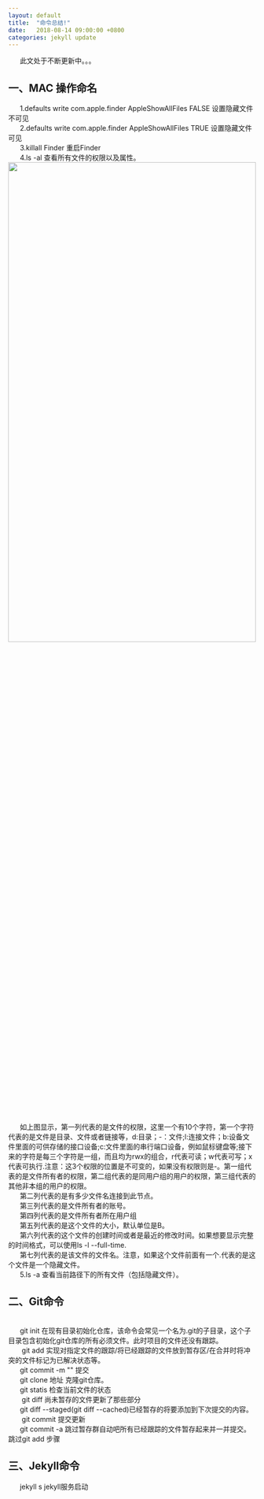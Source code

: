 ```yaml
---
layout: default
title:  "命令总结!"
date:   2018-08-14 09:00:00 +0800
categories: jekyll update
---
```

&nbsp;&nbsp;&nbsp;&nbsp;&nbsp;&nbsp;此文处于不断更新中。。。
<h2>一、MAC 操作命名</h2>
&nbsp;&nbsp;&nbsp;&nbsp;&nbsp;&nbsp;1.defaults write com.apple.finder AppleShowAllFiles FALSE   设置隐藏文件不可见	
<br>&nbsp;&nbsp;&nbsp;&nbsp;&nbsp;&nbsp;2.defaults write com.apple.finder AppleShowAllFiles TRUE   设置隐藏文件可见
<br>&nbsp;&nbsp;&nbsp;&nbsp;&nbsp;&nbsp;3.killall Finder  重启Finder 
<br>&nbsp;&nbsp;&nbsp;&nbsp;&nbsp;&nbsp;4.ls -al 查看所有文件的权限以及属性。 
<img src="https://xukaizhong188.github.io/xukaizhong.github.io/assets/postImages/2018-0814/pic1.jpg" width = "100%" height = "50%"  />
<br>&nbsp;&nbsp;&nbsp;&nbsp;&nbsp;&nbsp;如上图显示，第一列代表的是文件的权限，这里一个有10个字符，第一个字符代表的是文件是目录、文件或者链接等，d:目录；-：文件;l:连接文件；b:设备文件里面的可供存储的接口设备;c:文件里面的串行端口设备，例如鼠标键盘等;接下来的字符是每三个字符是一组，而且均为rwx的组合，r代表可读；w代表可写；x代表可执行.注意：这3个权限的位置是不可变的，如果没有权限则是-。第一组代表的是文件所有者的权限，第二组代表的是同用户组的用户的权限，第三组代表的其他非本组的用户的权限。
<br>&nbsp;&nbsp;&nbsp;&nbsp;&nbsp;&nbsp;第二列代表的是有多少文件名连接到此节点。
<br>&nbsp;&nbsp;&nbsp;&nbsp;&nbsp;&nbsp;第三列代表的是文件所有者的账号。
<br>&nbsp;&nbsp;&nbsp;&nbsp;&nbsp;&nbsp;第四列代表的是文件所有者所在用户组
<br>&nbsp;&nbsp;&nbsp;&nbsp;&nbsp;&nbsp;第五列代表的是这个文件的大小，默认单位是B。
<br>&nbsp;&nbsp;&nbsp;&nbsp;&nbsp;&nbsp;第六列代表的这个文件的创建时间或者是最近的修改时间。如果想要显示完整的时间格式，可以使用ls -l --full-time.
<br>&nbsp;&nbsp;&nbsp;&nbsp;&nbsp;&nbsp;第七列代表的是该文件的文件名。注意，如果这个文件前面有一个.代表的是这个文件是一个隐藏文件。
<br>&nbsp;&nbsp;&nbsp;&nbsp;&nbsp;&nbsp;5.ls -a 查看当前路径下的所有文件（包括隐藏文件）。 
<h2>二、Git命令</h2>
<br>&nbsp;&nbsp;&nbsp;&nbsp;&nbsp;&nbsp;git init 在现有目录初始化仓库，该命令会常见一个名为.git的子目录，这个子目录包含初始化git仓库的所有必须文件。此时项目的文件还没有跟踪。
<br>&nbsp;&nbsp;&nbsp;&nbsp;&nbsp;&nbsp;
git add 实现对指定文件的跟踪/将已经跟踪的文件放到暂存区/在合并时将冲突的文件标记为已解决状态等。
<br>&nbsp;&nbsp;&nbsp;&nbsp;&nbsp;&nbsp;git commit -m "" 提交
<br>&nbsp;&nbsp;&nbsp;&nbsp;&nbsp;&nbsp;git clone 地址 克隆git仓库。
<br>&nbsp;&nbsp;&nbsp;&nbsp;&nbsp;&nbsp;git statis 检查当前文件的状态
<br>&nbsp;&nbsp;&nbsp;&nbsp;&nbsp;&nbsp;
git diff 尚未暂存的文件更新了那些部分
<br>&nbsp;&nbsp;&nbsp;&nbsp;&nbsp;&nbsp;git diff --staged(git diff --cached)已经暂存的将要添加到下次提交的内容。
<br>&nbsp;&nbsp;&nbsp;&nbsp;&nbsp;&nbsp;
git commit 提交更新
<br>&nbsp;&nbsp;&nbsp;&nbsp;&nbsp;&nbsp;git commit -a 跳过暂存群自动吧所有已经跟踪的文件暂存起来并一并提交。跳过git add 步骤
<h2>三、Jekyll命令</h2>
&nbsp;&nbsp;&nbsp;&nbsp;&nbsp;&nbsp;jekyll s jekyll服务启动



